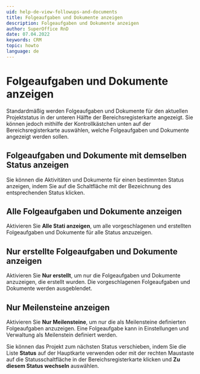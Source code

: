```yaml
---
uid: help-de-view-followups-and-documents
title: Folgeaufgaben und Dokumente anzeigen
description: Folgeaufgaben und Dokumente anzeigen
author: SuperOffice RnD
date: 07.04.2022
keywords: CRM
topic: howto
language: de
---
```


# Folgeaufgaben und Dokumente anzeigen

Standardmäßig werden Folgeaufgaben und Dokumente für den aktuellen Projektstatus in der unteren Hälfte der Bereichsregisterkarte angezeigt. Sie können jedoch mithilfe der Kontrollkästchen unten auf der Bereichsregisterkarte auswählen, welche Folgeaufgaben und Dokumente angezeigt werden sollen.

## Folgeaufgaben und Dokumente mit demselben Status anzeigen

Sie können die Aktivitäten und Dokumente für einen bestimmten Status anzeigen, indem Sie auf die Schaltfläche mit der Bezeichnung des entsprechenden Status klicken.

## Alle Folgeaufgaben und Dokumente anzeigen

Aktivieren Sie **Alle Stati anzeigen**, um alle vorgeschlagenen und erstellten Folgeaufgaben und Dokumente für alle Status anzuzeigen.

## Nur erstellte Folgeaufgaben und Dokumente anzeigen

Aktivieren Sie **Nur erstellt**, um nur die Folgeaufgaben und Dokumente anzuzeigen, die erstellt wurden. Die vorgeschlagenen Folgeaufgaben und Dokumente werden ausgeblendet.

## Nur Meilensteine anzeigen

Aktivieren Sie **Nur Meilensteine**, um nur die als Meilensteine definierten Folgeaufgaben anzuzeigen. Eine Folgeaufgabe kann in Einstellungen und Verwaltung als Meilenstein definiert werden.

Sie können das Projekt zum nächsten Status verschieben, indem Sie die Liste **Status** auf der Hauptkarte verwenden oder mit der rechten Maustaste auf die Statusschaltfläche in der Bereichsregisterkarte klicken und **Zu diesem Status wechseln** auswählen.

